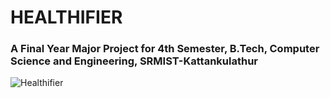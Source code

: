 # HEALTHIFIER

### A Final Year Major Project for 4th Semester, B.Tech, Computer Science and Engineering, SRMIST-Kattankulathur

![Healthifier](https://user-images.githubusercontent.com/64016811/210102811-b6a25728-c211-4334-8c29-bfff3e60f19f.png)
